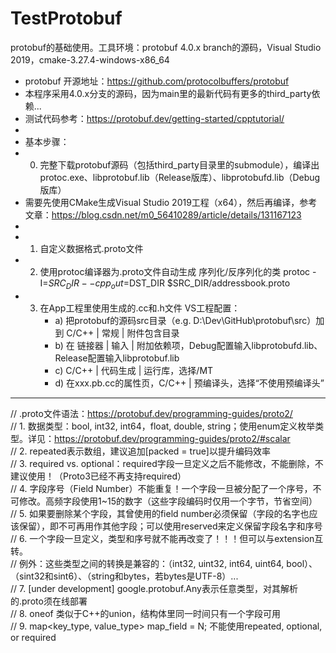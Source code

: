 # TestProtobuf
protobuf的基础使用。工具环境：protobuf 4.0.x branch的源码，Visual Studio 2019，cmake-3.27.4-windows-x86_64

* protobuf 开源地址：https://github.com/protocolbuffers/protobuf
* 本程序采用4.0.x分支的源码，因为main里的最新代码有更多的third_party依赖...
* 测试代码参考：https://protobuf.dev/getting-started/cpptutorial/
* 
* 基本步骤：
* 0. 完整下载protobuf源码（包括third_party目录里的submodule），编译出protoc.exe、libprotobuf.lib（Release版库）、libprotobufd.lib（Debug版库）
*    需要先使用CMake生成Visual Studio 2019工程（x64），然后再编译，参考文章：https://blog.csdn.net/m0_56410289/article/details/131167123
* 
* 1. 自定义数据格式.proto文件
* 2. 使用protoc编译器为.proto文件自动生成 序列化/反序列化的类
     protoc -I=$SRC_DIR --cpp_out=$DST_DIR $SRC_DIR/addressbook.proto
* 3. 在App工程里使用生成的.cc和.h文件
     VS工程配置：
     * a) 把protobuf的源码src目录（e.g. D:\Dev\GitHub\protobuf\src）加到 C/C++ | 常规 | 附件包含目录
     * b) 在 链接器 | 输入 | 附加依赖项，Debug配置输入libprotobufd.lib、Release配置输入libprotobuf.lib
     * c) C/C++ | 代码生成 | 运行库，选择/MT
     * d) 在xxx.pb.cc的属性页，C/C++ | 预编译头，选择“不使用预编译头”


***
//  .proto文件语法：https://protobuf.dev/programming-guides/proto2/  
//	1. 数据类型：bool, int32, int64，float, double, string；使用enum定义枚举类型。详见：https://protobuf.dev/programming-guides/proto2/#scalar  
//  2. repeated表示数组，建议追加[packed = true]以提升编码效率  
//  3. required vs. optional：required字段一旦定义之后不能修改，不能删除，不建议使用！（Proto3已经不再支持required）  
//  4. 字段序号（Field Number）不能重复！一个字段一旦被分配了一个序号，不可修改。高频字段使用1~15的数字（这些字段编码时仅用一个字节，节省空间）  
//  5. 如果要删除某个字段，其曾使用的field number必须保留（字段的名字也应该保留），即不可再用作其他字段；可以使用reserved来定义保留字段名字和序号  
//  6. 一个字段一旦定义，类型和序号就不能再改变了！！！但可以与extension互转。  
//	   例外：这些类型之间的转换是兼容的：（int32, uint32, int64, uint64, bool）、（sint32和sint6）、（string和bytes，若bytes是UTF-8）...  
//  7. [under development] google.protobuf.Any表示任意类型，对其解析的.proto须在线部署  
//  8. oneof 类似于C++的union，结构体里同一时间只有一个字段可用  
//  9. map<key_type, value_type> map_field = N;  不能使用repeated, optional, or required
